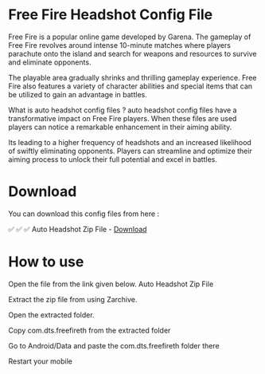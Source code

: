 # Free Fire Headshot Config File

Free Fire is a popular online game developed by Garena. The gameplay of Free Fire revolves around intense 10-minute matches where players parachute onto the island and search for weapons and resources to survive and eliminate opponents.

The playable area gradually shrinks and thrilling gameplay experience. Free Fire also features a variety of character abilities and special items that can be utilized to gain an advantage in battles.

What is auto headshot config files ?
auto headshot config files have a transformative impact on Free Fire players. When these files are used players can notice a remarkable enhancement in their aiming ability. 

Its leading to a higher frequency of headshots and an increased likelihood of swiftly eliminating opponents. Players can streamline and optimize their aiming process to unlock their full potential and excel in battles.

# Download

 You can download this config files from here :

✅ ✅ ✅ Auto Headshot Zip File - [Download](https://dlgram.com/WDJKO)

# How to use 

Open the file from the link given below. Auto Headshot Zip File

Extract the zip file from using Zarchive.

Open the extracted folder.

Copy com.dts.freefireth from the extracted folder

Go to Android/Data and paste the com.dts.freefireth folder there

Restart your mobile
